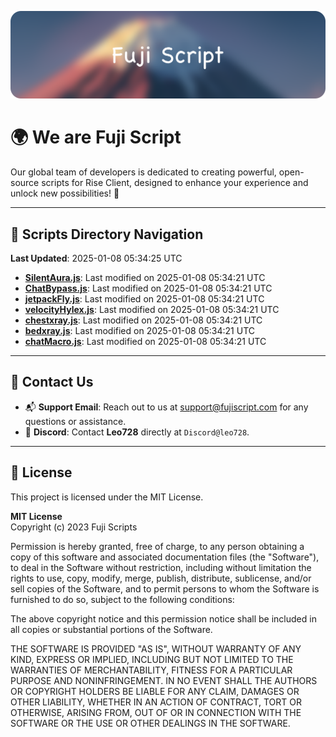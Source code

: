 ![Banner](.github/b.webp)

# 🌍 **We are Fuji Script**

Our global team of developers is dedicated to creating powerful, open-source scripts for Rise Client, designed to enhance your experience and unlock new possibilities! 🌟

---
<!-- SCRIPTS_NAVIGATION_START -->
## 📂 **Scripts Directory Navigation**

**Last Updated**: 2025-01-08 05:34:25 UTC

- **[SilentAura.js](scripts/SilentAura.js)**: Last modified on 2025-01-08 05:34:21 UTC
- **[ChatBypass.js](scripts/ChatBypass.js)**: Last modified on 2025-01-08 05:34:21 UTC
- **[jetpackFly.js](scripts/jetpackFly.js)**: Last modified on 2025-01-08 05:34:21 UTC
- **[velocityHylex.js](scripts/velocityHylex.js)**: Last modified on 2025-01-08 05:34:21 UTC
- **[chestxray.js](scripts/chestxray.js)**: Last modified on 2025-01-08 05:34:21 UTC
- **[bedxray.js](scripts/bedxray.js)**: Last modified on 2025-01-08 05:34:21 UTC
- **[chatMacro.js](scripts/chatMacro.js)**: Last modified on 2025-01-08 05:34:21 UTC

<!-- SCRIPTS_NAVIGATION_END -->

---

## 💬 **Contact Us**  
- 📬 **Support Email**: Reach out to us at [support@fujiscript.com](mailto:support@fujiscript.com) for any questions or assistance.  
- 💬 **Discord**: Contact **Leo728** directly at `Discord@leo728`.

---

## 📜 **License**

This project is licensed under the MIT License.  

**MIT License**  
Copyright (c) 2023 Fuji Scripts  

Permission is hereby granted, free of charge, to any person obtaining a copy of this software and associated documentation files (the "Software"), to deal in the Software without restriction, including without limitation the rights to use, copy, modify, merge, publish, distribute, sublicense, and/or sell copies of the Software, and to permit persons to whom the Software is furnished to do so, subject to the following conditions:  

The above copyright notice and this permission notice shall be included in all copies or substantial portions of the Software.  

THE SOFTWARE IS PROVIDED "AS IS", WITHOUT WARRANTY OF ANY KIND, EXPRESS OR IMPLIED, INCLUDING BUT NOT LIMITED TO THE WARRANTIES OF MERCHANTABILITY, FITNESS FOR A PARTICULAR PURPOSE AND NONINFRINGEMENT. IN NO EVENT SHALL THE AUTHORS OR COPYRIGHT HOLDERS BE LIABLE FOR ANY CLAIM, DAMAGES OR OTHER LIABILITY, WHETHER IN AN ACTION OF CONTRACT, TORT OR OTHERWISE, ARISING FROM, OUT OF OR IN CONNECTION WITH THE SOFTWARE OR THE USE OR OTHER DEALINGS IN THE SOFTWARE.  
